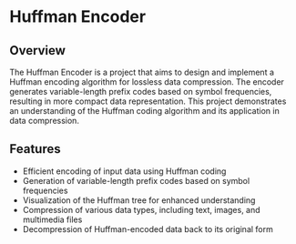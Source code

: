 # Huffman Encoder

## Overview
The Huffman Encoder is a project that aims to design and implement a Huffman encoding algorithm for lossless data compression. The encoder generates variable-length prefix codes based on symbol frequencies, resulting in more compact data representation. This project demonstrates an understanding of the Huffman coding algorithm and its application in data compression.

## Features
- Efficient encoding of input data using Huffman coding
- Generation of variable-length prefix codes based on symbol frequencies
- Visualization of the Huffman tree for enhanced understanding
- Compression of various data types, including text, images, and multimedia files
- Decompression of Huffman-encoded data back to its original form
